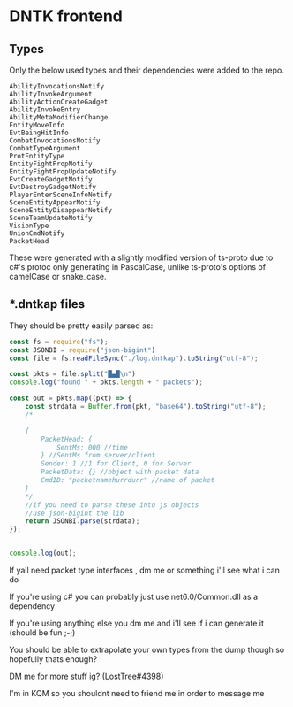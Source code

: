 # DNTK frontend


## Types
Only the below used types and their dependencies were added to the repo.


```
AbilityInvocationsNotify
AbilityInvokeArgument
AbilityActionCreateGadget
AbilityInvokeEntry
AbilityMetaModifierChange
EntityMoveInfo
EvtBeingHitInfo
CombatInvocationsNotify
CombatTypeArgument
ProtEntityType
EntityFightPropNotify
EntityFightPropUpdateNotify
EvtCreateGadgetNotify
EvtDestroyGadgetNotify
PlayerEnterSceneInfoNotify
SceneEntityAppearNotify
SceneEntityDisappearNotify
SceneTeamUpdateNotify
VisionType
UnionCmdNotify
PacketHead
```

These were generated with a slightly modified version of ts-proto 
due to c#'s protoc only generating in PascalCase, 
unlike ts-proto's options of camelCase or snake_case.


## *.dntkap files

They should be pretty easily parsed as:
```js
const fs = require("fs");
const JSONBI = require("json-bigint")
const file = fs.readFileSync("./log.dntkap").toString("utf-8");

const pkts = file.split("█▄█\n")
console.log("found " + pkts.length + " packets");

const out = pkts.map((pkt) => {
    const strdata = Buffer.from(pkt, "base64").toString("utf-8");
    /*

    {
        PacketHead: {
            SentMs: 000 //time
        } //SentMs from server/client
        Sender: 1 //1 for Client, 0 for Server
        PacketData: {} //object with packet data
        CmdID: "packetnamehurrdurr" //name of packet
    }
    */
    //if you need to parse these into js objects
    //use json-bigint the lib
    return JSONBI.parse(strdata);
});


console.log(out);
```

If yall need packet type interfaces , dm me or something i'll see what i can do



If you're using c# you can probably just use net6.0/Common.dll as a dependency

If you're using anything else you dm me and i'll see if i can generate it (should be fun ;-;)

You should be able to extrapolate your own types from the dump though so hopefully thats enough?


DM me for more stuff ig? (LostTree#4398)

I'm in KQM so you shouldnt need to friend me in order to message me


